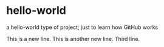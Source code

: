# hello-world
a hello-world type of project; just to learn how GitHub works

This is a new line.
This is another new line.
Third line.
